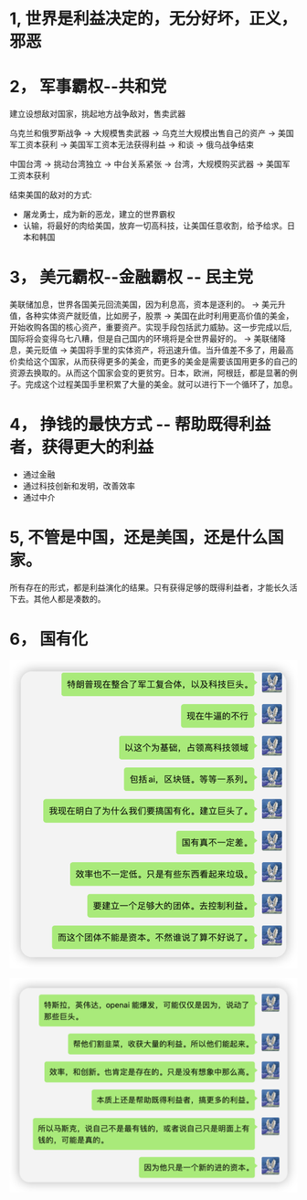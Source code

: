 # 1, 世界是利益决定的，无分好坏，正义，邪恶

# 2， 军事霸权--共和党

建立设想敌对国家，挑起地方战争敌对，售卖武器

乌克兰和俄罗斯战争 -> 大规模售卖武器 -> 乌克兰大规模出售自己的资产 -> 美国军工资本获利 -> 美国军工资本无法获得利益 -> 和谈 -> 俄乌战争结束

中国台湾 -> 挑动台湾独立 -> 中台关系紧张 -> 台湾，大规模购买武器 -> 美国军工资本获利

结束美国的敌对的方式:
- 屠龙勇士，成为新的恶龙，建立的世界霸权
- 认输，将最好的肉给美国，放弃一切高科技，让美国任意收割，给予给求。日本和韩国



# 3， 美元霸权--金融霸权 -- 民主党

美联储加息，世界各国美元回流美国，因为利息高，资本是逐利的。 -> 美元升值，各种实体资产就贬值，比如房子，股票 -> 美国在此时利用更高价值的美金，开始收购各国的核心资产，重要资产。实现手段包括武力威胁。这一步完成以后,国际将会变得乌七八糟，但是自己国内的环境将是全世界最好的。 -> 美联储降息，美元贬值 -> 美国将手里的实体资产，将迅速升值。当升值差不多了，用最高价卖给这个国家，从而获得更多的美金，而更多的美金是需要该国用更多的自己的资源去换取的。从而这个国家会变的更贫穷。日本，欧洲，阿根廷，都是显著的例子。完成这个过程美国手里积累了大量的美金。就可以进行下一个循环了，加息。

# 4， 挣钱的最快方式 -- 帮助既得利益者，获得更大的利益
- 通过金融
- 通过科技创新和发明，改善效率
- 通过中介

# 5, 不管是中国，还是美国，还是什么国家。
所有存在的形式，都是利益演化的结果。只有获得足够的既得利益者，才能长久活下去。其他人都是凑数的。

# 6， 国有化
![Alt text](image-8.png)

![Alt text](image-10.png)